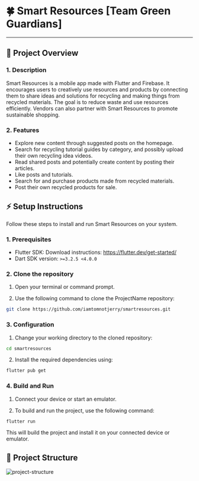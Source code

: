 # 🍀 Smart Resources [Team Green Guardians]

---

## 🤔 Project Overview

### 1. Description

Smart Resources is a mobile app made with Flutter and Firebase. It encourages users to creatively use resources and products by connecting them to share ideas and solutions for recycling and making things from recycled materials. The goal is to reduce waste and use resources efficiently. Vendors can also partner with Smart Resources to promote sustainable shopping.

### 2. Features

- Explore new content through suggested posts on the homepage.
- Search for recycling tutorial guides by category, and possibly upload their own recycling idea videos.
- Read shared posts and potentially create content by posting their articles.
- Like posts and tutorials.
- Search for and purchase products made from recycled materials.
- Post their own recycled products for sale.

## ⚡️ Setup Instructions

Follow these steps to install and run Smart Resources on your system.

### 1. Prerequisites
   - Flutter SDK: Download instructions: https://flutter.dev/get-started/
   - Dart SDK version: `>=3.2.5 <4.0.0`

### 2. Clone the repository

1. Open your terminal or command prompt.

2. Use the following command to clone the ProjectName repository:

```bash
git clone https://github.com/iamtomnotjerry/smartresources.git
```

### 3. Configuration

1. Change your working directory to the cloned repository:

```bash
cd smartresources
```

2. Install the required dependencies using:

```bash
flutter pub get
```

### 4. Build and Run

1. Connect your device or start an emulator.

2. To build and run the project, use the following command:

```bash
flutter run
```

This will build the project and install it on your connected device or emulator.


## 🌲 Project Structure

![project-structure](https://i.ibb.co/syJbbJX/image.png)

